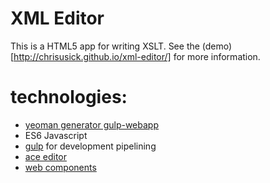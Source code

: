 # XML Editor
This is a HTML5 app for writing XSLT. See the (demo)[http://chrisusick.github.io/xml-editor/] for more information.

# technologies:
- [yeoman generator gulp-webapp](https://github.com/yeoman/generator-gulp-webapp)
- ES6 Javascript
- [gulp](http://gulpjs.com/) for development pipelining
- [ace editor](http://ace.c9.io/#nav=about)
- [web components](http://webcomponents.org/)

